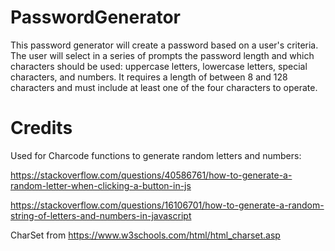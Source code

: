 # PasswordGenerator

This password generator will create a password based on a user's criteria. The user will select in a series of prompts the password length and which characters should be used: uppercase letters, lowercase letters, special characters, and numbers. It requires a length of between 8 and 128 characters and must include at least one of the four characters to operate.

# Credits

Used for Charcode functions to generate random letters and numbers:

https://stackoverflow.com/questions/40586761/how-to-generate-a-random-letter-when-clicking-a-button-in-js

https://stackoverflow.com/questions/16106701/how-to-generate-a-random-string-of-letters-and-numbers-in-javascript

CharSet from https://www.w3schools.com/html/html_charset.asp
